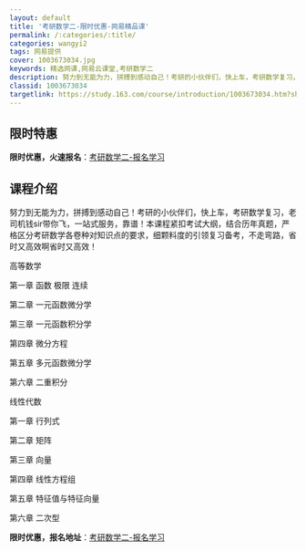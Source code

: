 ```yaml
---
layout: default
title: '考研数学二-限时优惠-网易精品课'
permalink: /:categories/:title/
categories: wangyi2
tags: 网易提供
cover: 1003673034.jpg
keywords: 精选网课,网易云课堂,考研数学二
description: 努力到无能为力，拼搏到感动自己！考研的小伙伴们，快上车，考研数学复习，老司机钱sir带你飞，一站式服务，靠谱！本课程紧扣
classid: 1003673034
targetlink: https://study.163.com/course/introduction/1003673034.htm?share=1&shareId=1025206652&utm_campaign=share&utm_medium=iphoneShare&utm_source=&utm_u=1025206652
---
```


## 限时特惠

**限时优惠，火速报名**：[考研数学二-报名学习](https://study.163.com/course/introduction/1003673034.htm?share=1&shareId=1025206652&utm_campaign=share&utm_medium=iphoneShare&utm_source=&utm_u=1025206652)

## 课程介绍

努力到无能为力，拼搏到感动自己！考研的小伙伴们，快上车，考研数学复习，老司机钱sir带你飞，一站式服务，靠谱！本课程紧扣考试大纲，结合历年真题，严格区分考研数学各卷种对知识点的要求，细颗料度的引领复习备考，不走弯路，省时又高效啊省时又高效！

高等数学

第一章	函数 极限 连续

第二章	一元函数微分学

第三章	一元函数积分学

第四章	微分方程

第五章	多元函数微分学

第六章	二重积分

线性代数

第一章	行列式

第二章	矩阵

第三章	向量

第四章	线性方程组

第五章	特征值与特征向量

第六章	二次型

**限时优惠，报名地址**：[考研数学二-报名学习](https://study.163.com/course/introduction/1003673034.htm?share=1&shareId=1025206652&utm_campaign=share&utm_medium=iphoneShare&utm_source=&utm_u=1025206652)

